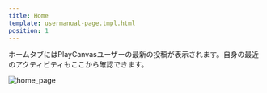 ```yaml
---
title: Home
template: usermanual-page.tmpl.html
position: 1
---
```


ホームタブにはPlayCanvasユーザーの最新の投稿が表示されます。自身の最近のアクティビティもここから確認できます。

![home_page][1]

[1]: /images/platform/home.png "ホーム"

